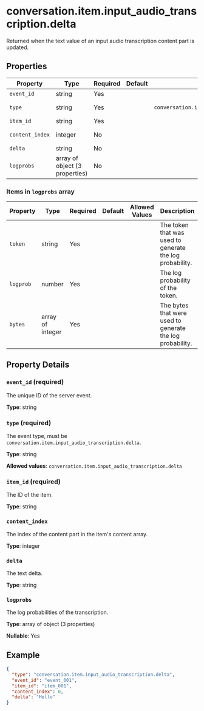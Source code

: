 # conversation.item.input_audio_transcription.delta

Returned when the text value of an input audio transcription content part is updated.


## Properties

| Property | Type | Required | Default | Allowed Values | Description |
| -------- | ---- | -------- | ------- | -------------- | ----------- |
| `event_id` | string | Yes |  |  | The unique ID of the server event. |
| `type` | string | Yes |  | `conversation.item.input_audio_transcription.delta` | The event type, must be `conversation.item.input_audio_transcription.delta`. |
| `item_id` | string | Yes |  |  | The ID of the item. |
| `content_index` | integer | No |  |  | The index of the content part in the item's content array. |
| `delta` | string | No |  |  | The text delta. |
| `logprobs` | array of object (3 properties) | No |  |  | The log probabilities of the transcription. |


### Items in `logprobs` array

| Property | Type | Required | Default | Allowed Values | Description |
| -------- | ---- | -------- | ------- | -------------- | ----------- |
| `token` | string | Yes |  |  | The token that was used to generate the log probability. <br>  |
| `logprob` | number | Yes |  |  | The log probability of the token. <br>  |
| `bytes` | array of integer | Yes |  |  | The bytes that were used to generate the log probability. <br>  |

## Property Details

### `event_id` (required)

The unique ID of the server event.

**Type**: string

### `type` (required)

The event type, must be `conversation.item.input_audio_transcription.delta`.

**Type**: string

**Allowed values**: `conversation.item.input_audio_transcription.delta`

### `item_id` (required)

The ID of the item.

**Type**: string

### `content_index`

The index of the content part in the item's content array.

**Type**: integer

### `delta`

The text delta.

**Type**: string

### `logprobs`

The log probabilities of the transcription.

**Type**: array of object (3 properties)

**Nullable**: Yes

## Example

```json
{
  "type": "conversation.item.input_audio_transcription.delta",
  "event_id": "event_001",
  "item_id": "item_001",
  "content_index": 0,
  "delta": "Hello"
}

```

